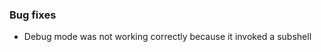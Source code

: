 <!-- Delete the sections that don't apply -->

### Bug fixes

- Debug mode was not working correctly because it invoked a subshell
